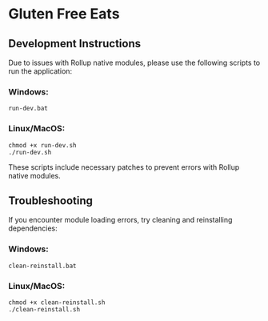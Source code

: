 
# Gluten Free Eats

## Development Instructions

Due to issues with Rollup native modules, please use the following scripts to run the application:

### Windows:
```
run-dev.bat
```

### Linux/MacOS:
```
chmod +x run-dev.sh
./run-dev.sh
```

These scripts include necessary patches to prevent errors with Rollup native modules.

## Troubleshooting

If you encounter module loading errors, try cleaning and reinstalling dependencies:

### Windows:
```
clean-reinstall.bat
```

### Linux/MacOS:
```
chmod +x clean-reinstall.sh
./clean-reinstall.sh
```
